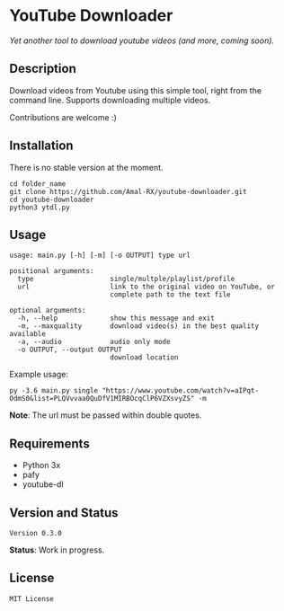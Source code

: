 
# YouTube Downloader

_Yet another tool to download youtube videos (and more, coming soon)._
 
## Description

Download videos from Youtube using this simple tool, right from the command line. Supports downloading multiple videos.

Contributions are welcome :)


## Installation
There is no stable version at the moment.
```
cd folder_name
git clone https://github.com/Amal-RX/youtube-downloader.git
cd youtube-downloader
python3 ytdl.py
```

## Usage
```
usage: main.py [-h] [-m] [-o OUTPUT] type url

positional arguments:
  type                   single/multple/playlist/profile
  url                    link to the original video on YouTube, or 
                         complete path to the text file

optional arguments:
  -h, --help             show this message and exit
  -m, --maxquality       download video(s) in the best quality available
  -a, --audio            audio only mode
  -o OUTPUT, --output OUTPUT
                         download location
```
Example usage:
```
py -3.6 main.py single "https://www.youtube.com/watch?v=aIPqt-OdmS0&list=PLQVvvaa0QuDfV1MIRBOcqClP6VZXsvyZS" -m
```
**Note**: The url must be passed within double quotes. 


## Requirements
* Python 3x
* pafy
* youtube-dl

## Version and Status

`Version 0.3.0`

**Status**: Work in progress.


## License
`MIT License`

